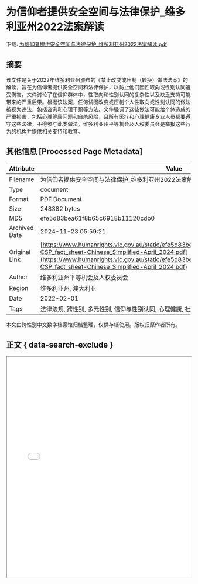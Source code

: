 # 为信仰者提供安全空间与法律保护_维多利亚州2022法案解读

<!-- tcd_download_link -->
下载: <a href="../为信仰者提供安全空间与法律保护_维多利亚州2022法案解读.pdf" download>为信仰者提供安全空间与法律保护_维多利亚州2022法案解读.pdf</a>
<!-- tcd_download_link_end -->

## 摘要

<!-- tcd_abstract -->
该文件是关于2022年维多利亚州颁布的《禁止改变或压制（转换）做法法案》的解读，旨在为信仰者提供安全空间和法律保护，以防止他们因性取向或性别认同遭受伤害。文件讨论了在信仰群体中，性取向和性别认同的复杂性以及缺乏支持可能带来的严重后果。根据该法案，任何试图改变或压制个人性取向或性别认同的做法被视为违法，包括咨询和心理干预等方法。文件强调了这些做法可能给个体造成的严重损害，包括心理健康问题和自杀风险，且所有医疗和心理健康专业人员都要遵守这些法律，不得参与此类做法。维多利亚州平等机会及人权委员会是举报这些行为的机构并提供相关支持和教育。

<!-- tcd_abstract_end -->

## 其他信息 [Processed Page Metadata]

| Attribute       | Value                                  |
|-----------------|----------------------------------------|
| Filename        | 为信仰者提供安全空间与法律保护_维多利亚州2022法案解读.pdf                             |
| Type            | document                                 |
| Format          | PDF Document                               |
| Size            | 248382 bytes                           |
| MD5             | efe5d83bea61f8b65c6918b11120cdb0                                  |
| Archived Date   | 2024-11-23 05:59:21                             |
| Original Link   | [https://www.humanrights.vic.gov.au/static/efe5d83bea61f8b65c6918b11120cdb0/Resource-CSP_fact_sheet-Chinese_Simplified-April_2024.pdf](https://www.humanrights.vic.gov.au/static/efe5d83bea61f8b65c6918b11120cdb0/Resource-CSP_fact_sheet-Chinese_Simplified-April_2024.pdf)                         |
| Author          | 维多利亚州平等机会及人权委员会                               |
| Region          | 维多利亚州, 澳大利亚                               |
| Date            | 2022-02-01                                 |
| Tags            | 法律法规, 跨性别, 多元性别, 信仰与性别认同, 心理健康, 社会支持                                 |

本文由跨性别中文数字档案馆归档整理，仅供存档使用。版权归原作者所有。


## 正文 { data-search-exclude }

<!-- tcd_main_text -->
<iframe src="../为信仰者提供安全空间与法律保护_维多利亚州2022法案解读.pdf" width="100%" height="600px">
    <p>无法显示PDF，请下载查看。</p>
</iframe>
<!-- tcd_main_text_end -->

